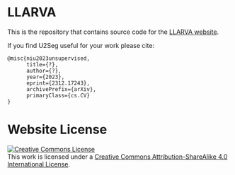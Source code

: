 # LLARVA

This is the repository that contains source code for the [LLARVA website](https://llarva24.github.io).

If you find U2Seg useful for your work please cite:
```
@misc{niu2023unsupervised,
      title={?}, 
      author={?},
      year={2023},
      eprint={2312.17243},
      archivePrefix={arXiv},
      primaryClass={cs.CV}
}
```

# Website License
<a rel="license" href="http://creativecommons.org/licenses/by-sa/4.0/"><img alt="Creative Commons License" style="border-width:0" src="https://i.creativecommons.org/l/by-sa/4.0/88x31.png" /></a><br />This work is licensed under a <a rel="license" href="http://creativecommons.org/licenses/by-sa/4.0/">Creative Commons Attribution-ShareAlike 4.0 International License</a>.
